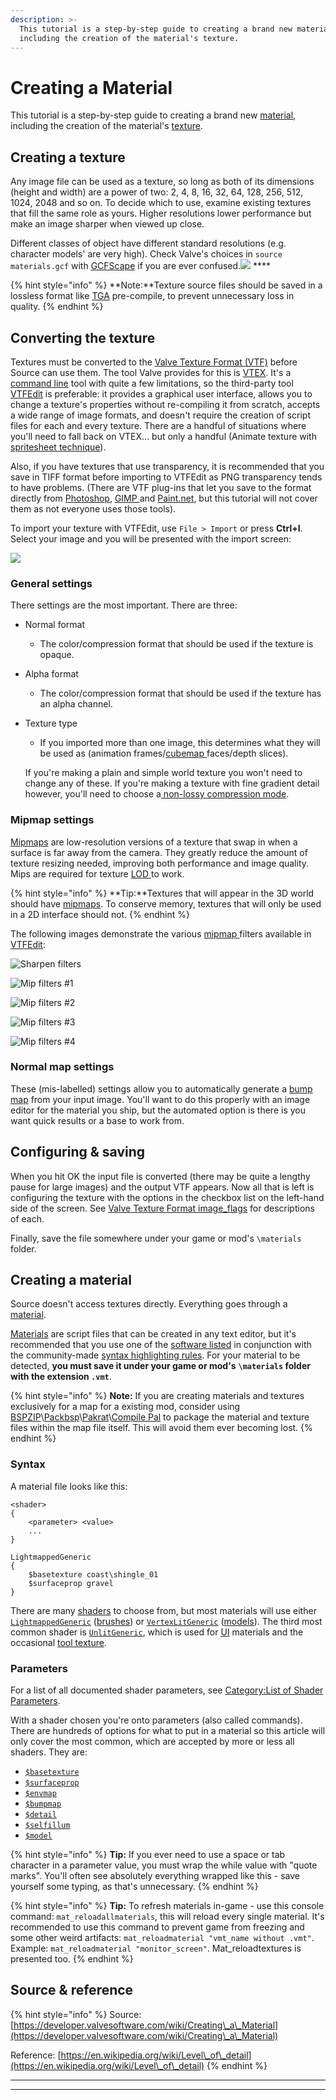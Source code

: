 ```yaml
---
description: >-
  This tutorial is a step-by-step guide to creating a brand new material,
  including the creation of the material's texture.
---
```


# Creating a Material

This tutorial is a step-by-step guide to creating a brand new [material](../valve-material-type-vmt.md), including the creation of the material's [texture](./).

## Creating a texture

Any image file can be used as a texture, so long as both of its dimensions (height and width) are a power of two: 2, 4, 8, 16, 32, 64, 128, 256, 512, 1024, 2048 and so on. To decide which to use, examine existing textures that fill the same role as yours. Higher resolutions lower performance but make an image sharper when viewed up close.

Different classes of object have different standard resolutions (e.g. character models' are very high). Check Valve's choices in `source materials.gcf` with [GCFScape](https://developer.valvesoftware.com/wiki/GCFScape) if you are ever confused.![](https://developer.valvesoftware.com/w/images/c/cc/Note.png) \*\*\*\*

{% hint style="info" %}
\*\*Note:\*\*Texture source files should be saved in a lossless format like [TGA](../../file-format/truevision-graphics-adapter-tga.md) pre-compile, to prevent unnecessary loss in quality.
{% endhint %}

## **Converting the texture**

Textures must be converted to the [Valve Texture Format (VTF)](./) before Source can use them. The tool Valve provides for this is [VTEX](https://developer.valvesoftware.com/wiki/Vtex). It's a [command line](https://developer.valvesoftware.com/wiki/Command\_line) tool with quite a few limitations, so the third-party tool [VTFEdit](../../../intro/duction/tools/#vtf-and-vmt) is preferable: it provides a graphical user interface, allows you to change a texture's properties without re-compiling it from scratch, accepts a wide range of image formats, and doesn't require the creation of script files for each and every texture. There are a handful of situations where you'll need to fall back on VTEX... but only a handful (Animate texture with [spritesheet technique](animated-particles.md)).

Also, if you have textures that use transparency, it is recommended that you save in TIFF format before importing to VTFEdit as PNG transparency tends to have problems. (There are VTF plug-ins that let you save to the format directly from [Photoshop](../../../intro/duction/tools/#graphics-animation-color-editors), [GIMP ](../../../intro/duction/tools/#graphics-animation-color-editors)and [Paint.net](../../../intro/duction/tools/#graphics-animation-color-editors), but this tutorial will not cover them as not everyone uses those tools).

To import your texture with VTFEdit, use `File > Import` or press **Ctrl+I**. Select your image and you will be presented with the import screen:

![](../../../.gitbook/assets/Vtfedit\_importoptions.png)

### General settings

There settings are the most important. There are three:

* Normal format
  * The color/compression format that should be used if the texture is opaque.
* Alpha format
  * The color/compression format that should be used if the texture has an alpha channel.
*   Texture type

    * If you imported more than one image, this determines what they will be used as (animation frames/[cubemap ](../cube-mapping.md)faces/depth slices).

    If you're making a plain and simple world texture you won't need to change any of these. If you're making a texture with fine gradient detail however, you'll need to choose a[ non-lossy compression mode](./#choosing-an-image-format).

### Mipmap settings

[Mipmaps](../mip-mapping.md) are low-resolution versions of a texture that swap in when a surface is far away from the camera. They greatly reduce the amount of texture resizing needed, improving both performance and image quality. Mips are required for texture [LOD ](https://en.wikipedia.org/wiki/Level\_of\_detail)to work.

{% hint style="info" %}
\*\*Tip:\*\*Textures that will appear in the 3D world should have [mipmaps](../mip-mapping.md). To conserve memory, textures that will only be used in a 2D interface should not.
{% endhint %}

The following images demonstrate the various [mipmap ](../mip-mapping.md)filters available in [VTFEdit](../../../intro/duction/tools/#vtf-and-vmt):

![Sharpen filters](../../../.gitbook/assets/Vtf\_sharpen\_filters.jpg)

![Mip filters #1](../../../.gitbook/assets/Vtf\_mipmap\_filters1.jpg)

![Mip filters #2](../../../.gitbook/assets/Vtf\_mipmap\_filters2.jpg)

![Mip filters #3](../../../.gitbook/assets/Vtf\_mipmap\_filters3.jpg)

![Mip filters #4](../../../.gitbook/assets/Vtf\_mipmap\_filters4.jpg)

### Normal map settings

These (mis-labelled) settings allow you to automatically generate a [bump map](https://developer.valvesoftware.com/wiki/Bump\_map) from your input image. You'll want to do this properly with an image editor for the material you ship, but the automated option is there is you want quick results or a base to work from.

## Configuring & saving

When you hit OK the input file is converted (there may be quite a lengthy pause for large images) and the output VTF appears. Now all that is left is configuring the texture with the options in the checkbox list on the left-hand side of the screen. See [Valve Texture Format image\_flags](./#image-flags) for descriptions of each.

Finally, save the file somewhere under your game or mod's `\materials` folder.

## Creating a material

Source doesn't access textures directly. Everything goes through a [material](../valve-material-type-vmt.md).

[Materials](../valve-material-type-vmt.md) are script files that can be created in any text editor, but it's recommended that you use one of the [software listed](../../../intro/duction/tools/#general) in conjunction with the community-made [syntax highlighting rules](https://developer.valvesoftware.com/wiki/Notepad%2B%2B\_VDF\_languages). For your material to be detected, **you must save it under your game or mod's** **`\materials` folder with the extension `.vmt`**.

{% hint style="info" %}
**Note:** If you are creating materials and textures exclusively for a map for a existing mod, consider using [BSPZIP](https://developer.valvesoftware.com/wiki/BSPZIP)\\[Packbsp](https://developer.valvesoftware.com/wiki/Packbsp)\\[Pakrat](https://developer.valvesoftware.com/wiki/Pakrat)\\[Compile Pal](https://developer.valvesoftware.com/wiki/Compile\_Pal) to package the material and texture files within the map file itself. This will avoid them ever becoming lost.
{% endhint %}

### Syntax

A material file looks like this:

```
<shader>
{
	<parameter> <value>
	...
}
```

```
LightmappedGeneric
{
	$basetexture coast\shingle_01
	$surfaceprop gravel
}
```

There are many [shaders](https://developer.valvesoftware.com/wiki/Shader) to choose from, but most materials will use either [`LightmappedGeneric`](https://developer.valvesoftware.com/wiki/LightmappedGeneric) ([brushes](https://developer.valvesoftware.com/wiki/Brush)) or [`VertexLitGeneric`](https://developer.valvesoftware.com/wiki/VertexLitGeneric) ([models](https://developer.valvesoftware.com/wiki/Model)). The third most common shader is [`UnlitGeneric`](https://developer.valvesoftware.com/wiki/UnlitGeneric), which is used for [UI](https://developer.valvesoftware.com/wiki/VGUI2) materials and the occasional [tool texture](https://developer.valvesoftware.com/wiki/Tool\_texture).

### Parameters

For a list of all documented shader parameters, see [Category:List of Shader Parameters](https://developer.valvesoftware.com/wiki/Category:List\_of\_Shader\_Parameters).

With a shader chosen you're onto parameters (also called commands). There are hundreds of options for what to put in a material so this article will only cover the most common, which are accepted by more or less all shaders. They are:

* [`$basetexture`](../shader/usdbasetexture.md)
* [`$surfaceprop`](https://developer.valvesoftware.com/wiki/$surfaceprop)
* [`$envmap`](https://developer.valvesoftware.com/wiki/$envmap)
* [`$bumpmap`](../bump-map/usdbumpmap.md)
* [`$detail`](https://developer.valvesoftware.com/wiki/$detail)
* [`$selfillum`](https://developer.valvesoftware.com/wiki/$selfillum)
* [`$model`](https://developer.valvesoftware.com/wiki/$model\_\(VMT\))

{% hint style="info" %}
**Tip:** If you ever need to use a space or tab character in a parameter value, you must wrap the while value with "quote marks". You'll often see absolutely everything wrapped like this - save yourself some typing, as that's unnecessary.
{% endhint %}

{% hint style="info" %}
**Tip:** To refresh materials in-game - use this console command: `mat_reloadallmaterials`, this will reload every single material. It's recommended to use this command to prevent game from freezing and some other weird artifacts: `mat_reloadmaterial "vmt_name without .vmt"`. Example: `mat_reloadmaterial "monitor_screen"`. Mat\_reloadtextures is presented too.
{% endhint %}

## Source & reference

{% hint style="info" %}
Source: [https://developer.valvesoftware.com/wiki/Creating\_a\_Material](https://developer.valvesoftware.com/wiki/Creating\_a\_Material)

Reference: [https://en.wikipedia.org/wiki/Level\_of\_detail](https://en.wikipedia.org/wiki/Level\_of\_detail)
{% endhint %}

***

***
